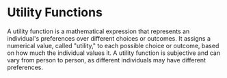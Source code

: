 # Utility Functions
A utility function is a mathematical expression that represents an individual's preferences over different choices or outcomes. It assigns a numerical value, called "utility," to each possible choice or outcome, based on how much the individual values it. A utility function is subjective and can vary from person to person, as different individuals may have different preferences.